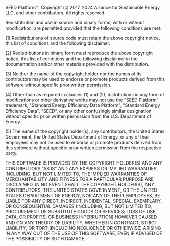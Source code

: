 SEED Platform™, Copyright (c) 2017, 2024 Alliance for Sustainable Energy, LLC, and other contributors.
All rights reserved.

Redistribution and use in source and binary forms, with or without modification, are permitted
provided that the following conditions are met:

(1) Redistributions of source code must retain the above copyright notice, this list of
conditions and the following disclaimer.

(2) Redistributions in binary form must reproduce the above copyright notice, this list of
conditions and the following disclaimer in the documentation and/or other materials provided
with the distribution.

(3) Neither the name of the copyright holder nor the names of its contributors may be used
to endorse or promote products derived from this software without specific prior written
permission.

(4) Other than as required in clauses (1) and (2), distributions in any form of modifications
or other derivative works may not use the "SEED Platform" trademark, "Standard Energy
Efficiency Data Platform", "Standard Energy Efficiency Data", "SEED", or any other confusingly
similar designation without specific prior written permission from the U.S. Department of Energy.

(5) The name of the copyright holder(s), any contributors, the United States Government, the
United States Department of Energy, or any of their employees may not be used to endorse or
promote products derived from this software without specific prior written permission from the
respective party.

THIS SOFTWARE IS PROVIDED BY THE COPYRIGHT HOLDER(S) AND ANY CONTRIBUTORS "AS IS" AND ANY
EXPRESS OR IMPLIED WARRANTIES, INCLUDING, BUT NOT LIMITED TO, THE IMPLIED WARRANTIES OF
MERCHANTABILITY AND FITNESS FOR A PARTICULAR PURPOSE ARE DISCLAIMED. IN NO EVENT SHALL THE
COPYRIGHT HOLDER(S), ANY CONTRIBUTORS, THE UNITED STATES GOVERNMENT, OR THE UNITED STATES
DEPARTMENT OF ENERGY, NOR ANY OF THEIR EMPLOYEES, BE LIABLE FOR ANY DIRECT, INDIRECT, INCIDENTAL,
SPECIAL, EXEMPLARY, OR CONSEQUENTIAL DAMAGES (INCLUDING, BUT NOT LIMITED TO, PROCUREMENT OF
SUBSTITUTE GOODS OR SERVICES; LOSS OF USE, DATA, OR PROFITS; OR BUSINESS INTERRUPTION) HOWEVER
CAUSED AND ON ANY THEORY OF LIABILITY, WHETHER IN CONTRACT, STRICT LIABILITY, OR TORT (INCLUDING
NEGLIGENCE OR OTHERWISE) ARISING IN ANY WAY OUT OF THE USE OF THIS SOFTWARE, EVEN IF ADVISED OF
THE POSSIBILITY OF SUCH DAMAGE.
